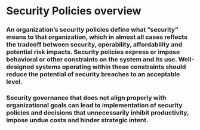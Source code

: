 # Security Policies overview

### An organization’s security policies define what “security” means to that organization, which in almost all cases reflects the tradeoff between security, operability, affordability and potential risk impacts. Security policies express or impose behavioral or other constraints on the system and its use. Well-designed systems operating within these constraints should reduce the potential of security breaches to an acceptable level. 

### Security governance that does not align properly with organizational goals can lead to implementation of security policies and decisions that unnecessarily inhibit productivity, impose undue costs and hinder strategic intent.
